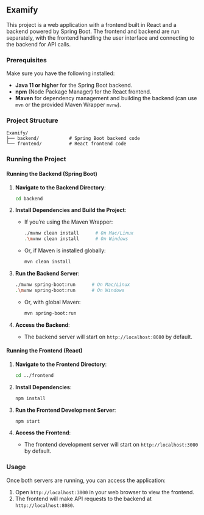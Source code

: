 ## Examify

This project is a web application with a frontend built in React and a backend powered by Spring Boot. The frontend and backend are run separately, with the frontend handling the user interface and connecting to the backend for API calls.


### Prerequisites

Make sure you have the following installed:

- **Java 11 or higher** for the Spring Boot backend.
- **npm** (Node Package Manager) for the React frontend.
- **Maven** for dependency management and building the backend (can use `mvn` or the provided Maven Wrapper `mvnw`).

### Project Structure

```
Examify/
├── backend/           # Spring Boot backend code
└── frontend/          # React frontend code
```

### Running the Project

#### Running the Backend (Spring Boot)

1. **Navigate to the Backend Directory**:
   ```bash
   cd backend
   ```

2. **Install Dependencies and Build the Project**:
   - If you’re using the Maven Wrapper:
     ```bash
     ./mvnw clean install      # On Mac/Linux
     .\mvnw clean install      # On Windows
     ```
   - Or, if Maven is installed globally:
     ```bash
     mvn clean install
     ```

3. **Run the Backend Server**:
   ```bash
   ./mvnw spring-boot:run      # On Mac/Linux
   .\mvnw spring-boot:run      # On Windows
   ```
   - Or, with global Maven:
     ```bash
     mvn spring-boot:run
     ```

4. **Access the Backend**:
   - The backend server will start on `http://localhost:8080` by default.

#### Running the Frontend (React)

1. **Navigate to the Frontend Directory**:
   ```bash
   cd ../frontend
   ```

2. **Install Dependencies**:
   ```bash
   npm install
   ```

3. **Run the Frontend Development Server**:
   ```bash
   npm start
   ```

4. **Access the Frontend**:
   - The frontend development server will start on `http://localhost:3000` by default.

### Usage

Once both servers are running, you can access the application:

1. Open `http://localhost:3000` in your web browser to view the frontend.
2. The frontend will make API requests to the backend at `http://localhost:8080`.